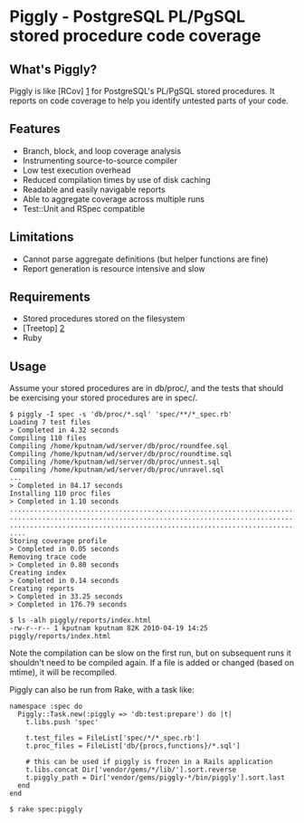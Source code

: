 # Piggly - PostgreSQL PL/PgSQL stored procedure code coverage

## What's Piggly?

Piggly is like [RCov] [1] for PostgreSQL's PL/PgSQL stored procedures. It reports on code
coverage to help you identify untested parts of your code.

## Features
* Branch, block, and loop coverage analysis
* Instrumenting source-to-source compiler
* Low test execution overhead
* Reduced compilation times by use of disk caching
* Readable and easily navigable reports
* Able to aggregate coverage across multiple runs
* Test::Unit and RSpec compatible

## Limitations
* Cannot parse aggregate definitions (but helper functions are fine)
* Report generation is resource intensive and slow

## Requirements
* Stored procedures stored on the filesystem
* [Treetop] [2]
* Ruby

## Usage

Assume your stored procedures are in db/proc/, and the tests that should be exercising your
stored procedures are in spec/.

    $ piggly -I spec -s 'db/proc/*.sql' 'spec/**/*_spec.rb'
    Loading 7 test files
    > Completed in 4.32 seconds
    Compiling 110 files
    Compiling /home/kputnam/wd/server/db/proc/roundfee.sql
    Compiling /home/kputnam/wd/server/db/proc/roundtime.sql
    Compiling /home/kputnam/wd/server/db/proc/unnest.sql
    Compiling /home/kputnam/wd/server/db/proc/unravel.sql
    ...
    > Completed in 84.17 seconds
    Installing 110 proc files
    > Completed in 1.10 seconds
    .............................................................................
    .............................................................................
    .............................................................................
    ....
    Storing coverage profile
    > Completed in 0.05 seconds
    Removing trace code
    > Completed in 0.80 seconds
    Creating index
    > Completed in 0.14 seconds
    Creating reports
    > Completed in 33.25 seconds
    > Completed in 176.79 seconds

    $ ls -alh piggly/reports/index.html
    -rw-r--r-- 1 kputnam kputnam 82K 2010-04-19 14:25 piggly/reports/index.html

Note the compilation can be slow on the first run, but on subsequent runs it shouldn't need
to be compiled again.  If a file is added or changed (based on mtime), it will be recompiled.

Piggly can also be run from Rake, with a task like:

    namespace :spec do
      Piggly::Task.new(:piggly => 'db:test:prepare') do |t|
        t.libs.push 'spec'

        t.test_files = FileList['spec/*/*_spec.rb']
        t.proc_files = FileList['db/{procs,functions}/*.sql']

        # this can be used if piggly is frozen in a Rails application
        t.libs.concat Dir['vendor/gems/*/lib/'].sort.reverse
        t.piggly_path = Dir['vendor/gems/piggly-*/bin/piggly'].sort.last
      end
    end

    $ rake spec:piggly

  [1]: http://github.com/relevance/rcov/
  [2]: http://github.com/nathansobo/treetop
